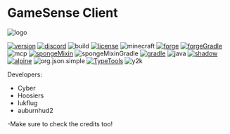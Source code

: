 # GameSense Client
![logo](https://github.com/IUDevman/gamesense-client/blob/master/src/main/resources/assets/gamesense/textures/gamesense.png)

[![version](https://img.shields.io/badge/Version-2.1.4-green.svg)](https://github.com/IUDevman/gamesense-client/releases/latest)
[![discord](https://img.shields.io/badge/Discord-xfgPw63-8080c0)](https://discord.gg/xfgPw63)
![build](https://github.com/IUDevman/gamesense-master/workflows/Java%20CI%20with%20Gradle/badge.svg)
[![license](https://img.shields.io/badge/License-GPL_v3.0-white.svg)](https://github.com/lukflug/gamesense-client/blob/master/LICENSE)
![minecraft](https://img.shields.io/badge/Minecraft-1.12.2-blue.svg)
[![forge](https://img.shields.io/badge/Forge-1.12.2--14.23.5.2768-orange.svg)](https://github.com/MinecraftForge/MinecraftForge)
[![forgeGradle](https://img.shields.io/badge/ForgeGradle-2.3-orange.svg)](https://github.com/MinecraftForge/ForgeGradle)
![mcp](https://img.shields.io/badge/MCP-20180814-orange.svg)
[![spongeMixin](https://img.shields.io/badge/Sponge_Mixin-0.7.4-yellow.svg)](https://github.com/SpongePowered/Mixin)
![spongeMixinGradle](https://img.shields.io/badge/Sponge_MixinGradle-0.4-yellow.svg)
[![gradle](https://img.shields.io/badge/Gradle-4.8.1-000080.svg)](https://github.com/gradle/gradle)
![java](https://img.shields.io/badge/Java-1.8-orange.svg)
[![shadow](https://img.shields.io/badge/Gradle_Shadow-1.2.3-red.svg)](https://github.com/johnrengelman/shadow)
[![alpine](https://img.shields.io/badge/Alpine-1.5-red.svg)](https://github.com/ZeroMemes/Alpine)
![org.json.simple](https://img.shields.io/badge/json--simple-1.1.1-red.svg)
[![TypeTools](https://img.shields.io/badge/TypeTools-0.5.0-red.svg)](https://github.com/jhalterman/typetools)
![y2k](https://img.shields.io/badge/Y2K-compliant-brightgreen.svg)

Developers:
* Cyber
* Hoosiers
* lukflug
* auburnhud2

-Make sure to check the credits too!
